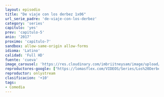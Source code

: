 ```yaml
---
layout: episodio
title: "De viaje con los derbez 1x06"
url_serie_padre: 'de-viaje-con-los-derbez'
category: 'series'
capitulo: 'yes'
prev: 'capitulo-5'
anio: '2017'
proximo: 'capitulo-7'
sandbox: allow-same-origin allow-forms
idioma: 'Latino'
calidad: 'Full HD'
fuente: 'cueva'
image_carousel: 'https://res.cloudinary.com/imbriitneysam/image/upload/v1546638640/casa-papel-1-poster-min.jpg'
reproductores-google: ["https://lomasflex.com/VIDEOS/Series/Los%20Derbez/CAP6.mp4"]
reproductor: onlystream
clasificacion: '+10'
tags:
- Comedia
---
```












